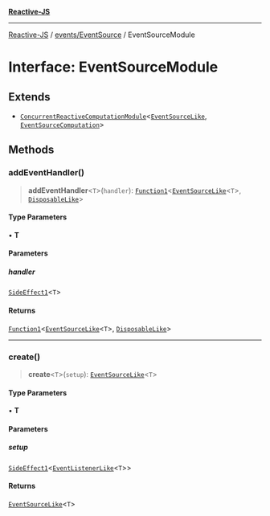 [**Reactive-JS**](../../../README.md)

***

[Reactive-JS](../../../README.md) / [events/EventSource](../README.md) / EventSourceModule

# Interface: EventSourceModule

## Extends

- [`ConcurrentReactiveComputationModule`](../../../computations/interfaces/ConcurrentReactiveComputationModule.md)\<[`EventSourceLike`](../../interfaces/EventSourceLike.md), [`EventSourceComputation`](EventSourceComputation.md)\>

## Methods

### addEventHandler()

> **addEventHandler**\<`T`\>(`handler`): [`Function1`](../../../functions/type-aliases/Function1.md)\<[`EventSourceLike`](../../interfaces/EventSourceLike.md)\<`T`\>, [`DisposableLike`](../../../utils/interfaces/DisposableLike.md)\>

#### Type Parameters

• **T**

#### Parameters

##### handler

[`SideEffect1`](../../../functions/type-aliases/SideEffect1.md)\<`T`\>

#### Returns

[`Function1`](../../../functions/type-aliases/Function1.md)\<[`EventSourceLike`](../../interfaces/EventSourceLike.md)\<`T`\>, [`DisposableLike`](../../../utils/interfaces/DisposableLike.md)\>

***

### create()

> **create**\<`T`\>(`setup`): [`EventSourceLike`](../../interfaces/EventSourceLike.md)\<`T`\>

#### Type Parameters

• **T**

#### Parameters

##### setup

[`SideEffect1`](../../../functions/type-aliases/SideEffect1.md)\<[`EventListenerLike`](../../interfaces/EventListenerLike.md)\<`T`\>\>

#### Returns

[`EventSourceLike`](../../interfaces/EventSourceLike.md)\<`T`\>
